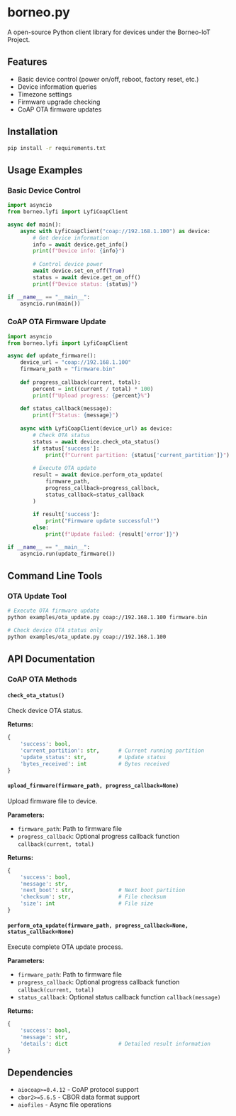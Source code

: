 # borneo.py

A open-source Python client library for devices under the Borneo-IoT Project.

## Features

- Basic device control (power on/off, reboot, factory reset, etc.)
- Device information queries
- Timezone settings
- Firmware upgrade checking
- CoAP OTA firmware updates

## Installation

```bash
pip install -r requirements.txt
```

## Usage Examples

### Basic Device Control

```python
import asyncio
from borneo.lyfi import LyfiCoapClient

async def main():
    async with LyfiCoapClient("coap://192.168.1.100") as device:
        # Get device information
        info = await device.get_info()
        print(f"Device info: {info}")
        
        # Control device power
        await device.set_on_off(True)
        status = await device.get_on_off()
        print(f"Device status: {status}")

if __name__ == "__main__":
    asyncio.run(main())
```

### CoAP OTA Firmware Update

```python
import asyncio
from borneo.lyfi import LyfiCoapClient

async def update_firmware():
    device_url = "coap://192.168.1.100"
    firmware_path = "firmware.bin"
    
    def progress_callback(current, total):
        percent = int((current / total) * 100)
        print(f"Upload progress: {percent}%")
    
    def status_callback(message):
        print(f"Status: {message}")
    
    async with LyfiCoapClient(device_url) as device:
        # Check OTA status
        status = await device.check_ota_status()
        if status['success']:
            print(f"Current partition: {status['current_partition']}")
        
        # Execute OTA update
        result = await device.perform_ota_update(
            firmware_path,
            progress_callback=progress_callback,
            status_callback=status_callback
        )
        
        if result['success']:
            print("Firmware update successful!")
        else:
            print(f"Update failed: {result['error']}")

if __name__ == "__main__":
    asyncio.run(update_firmware())
```

## Command Line Tools

### OTA Update Tool

```bash
# Execute OTA firmware update
python examples/ota_update.py coap://192.168.1.100 firmware.bin

# Check device OTA status only
python examples/ota_update.py coap://192.168.1.100
```

## API Documentation

### CoAP OTA Methods

#### `check_ota_status()`
Check device OTA status.

**Returns:**
```python
{
    'success': bool,
    'current_partition': str,      # Current running partition
    'update_status': str,          # Update status
    'bytes_received': int          # Bytes received
}
```

#### `upload_firmware(firmware_path, progress_callback=None)`
Upload firmware file to device.

**Parameters:**
- `firmware_path`: Path to firmware file
- `progress_callback`: Optional progress callback function `callback(current, total)`

**Returns:**
```python
{
    'success': bool,
    'message': str,
    'next_boot': str,              # Next boot partition
    'checksum': str,               # File checksum
    'size': int                    # File size
}
```

#### `perform_ota_update(firmware_path, progress_callback=None, status_callback=None)`
Execute complete OTA update process.

**Parameters:**
- `firmware_path`: Path to firmware file
- `progress_callback`: Optional progress callback function `callback(current, total)`
- `status_callback`: Optional status callback function `callback(message)`

**Returns:**
```python
{
    'success': bool,
    'message': str,
    'details': dict                # Detailed result information
}
```

## Dependencies

- `aiocoap>=0.4.12` - CoAP protocol support
- `cbor2>=5.6.5` - CBOR data format support
- `aiofiles` - Async file operations
